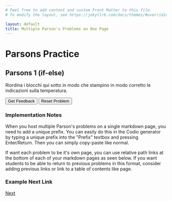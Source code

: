 ```yaml
---
# Feel free to add content and custom Front Matter to this file.
# To modify the layout, see https://jekyllrb.com/docs/themes/#overriding-theme-defaults

layout: default
title: Multiple Parson's Problems on One Page
---
```

# Parsons Practice

## Parsons 1 (if-else)
Riordina i blocchi qui sotto in modo che stampino in modo corretto le indicazioni sulla temperatura.

<div id="p1exam-unibo_0-sortableTrash" class="sortable-code"></div> 
<div id="p1exam-unibo_0-sortable" class="sortable-code"></div> 
<div style="clear:both;"></div> 
<p> 
    <input id="p1exam-unibo_0-feedbackLink" value="Get Feedback" type="button" /> 
    <input id="p1exam-unibo_0-newInstanceLink" value="Reset Problem" type="button" /> 
</p> 
<script type="text/javascript"> 
(function(){
  var initial = "#include &lt;iostream&gt;\n" +
    "using namespace std;\n" +
    "int main(){\n" +
    "    int temperatura;\n" +
    "    string risultato = &quot;&quot;;\n" +
    "    cout &lt;&lt; &quot;Inserisci la temperatura esterna in °C: &quot;;\n" +
    "    cin &gt;&gt; temperatura;\n" +
    "    if (temperatura &gt;= 30){\n" +
    "        risultato = &quot;Fa molto caldo oggi!&quot;;\n" +
    "    }\n" +
    "    else {\n" +
    "        risultato = &quot;La temperatura è piacevole oggi.&quot;;\n" +
    "    }\n" +
    "    cout &lt;&lt; risultato &lt;&lt; endl;\n" +
    "    return 0;\n" +
    "}\n" +
    "risultato = (temperatura &gt;= 30) : &quot;Fa molto caldo oggi!&quot; \n? &quot;La temperatura è sopportabile.&quot;; #distractor";
  var parsonsPuzzle = new ParsonsWidget({
    "sortableId": "p1exam-unibo_0-sortable",
    "max_wrong_lines": 10,
    "grader": ParsonsWidget._graders.LineBasedGrader,
    "exec_limit": 2500,
    "can_indent": true,
    "x_indent": 50,
    "lang": "en",
    "show_feedback": true,
    "trashId": "p1exam-unibo_0-sortableTrash"
  });
  parsonsPuzzle.init(initial);
  parsonsPuzzle.shuffleLines();
  $("#p1exam-unibo_0-newInstanceLink").click(function(event){ 
      event.preventDefault(); 
      parsonsPuzzle.shuffleLines(); 
  }); 
  $("#p1exam-unibo_0-feedbackLink").click(function(event){ 
      event.preventDefault(); 
      parsonsPuzzle.getFeedback(); 
  }); 
})(); 
</script>

### Implementation Notes

When you host multiple Parson's problems on a single markdown page, you need to add a unique prefix. You can easily do this in the Codio generator by typing a unique prefix into the "Prefix" textbox and pressing Enter/Return. Then you can simply copy-paste like normal.

If want each problem to be it's own page, you can use relative path links at the bottom of each of your markdown pages as seen below. If you want students to be able to return to previous problems in this format, consider adding previous links or link to a table of contents like page.

### Example Next Link
[Next](./parsons/example1.html)
